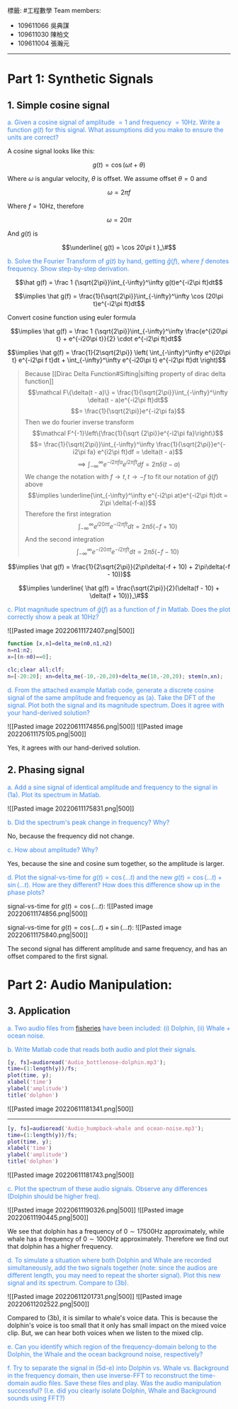 標籤: #工程數學 
Team members:
- 109611066 吳典謀
- 109611030 陳柏文
- 109611004 張瀚元

---

# Part 1: Synthetic Signals

## 1. Simple cosine signal

<font color = #3a86ff>a. Given a cosine signal of amplitude $= 1$ and frequency $= 10\text{Hz}$. Write a function $g(t)$ for this signal. What assumptions did you make to ensure the units are correct?</font>

A cosine signal looks like this:

$$g(t) = \cos (\omega t + \theta)$$

Where $\omega$ is angular velocity, $\theta$ is offset. We assume offset $\theta = 0$ and 

$$\omega = 2\pi f$$

Where $f = 10 \text{Hz}$, therefore

$$\omega = 20\pi$$

And $g(t)$ is

$$\underline{
	g(t) = \cos 20\pi t
}_\#$$

<font color = "#3a86ff">b. Solve the Fourier Transform of $g(t)$ by hand, getting $\hat g(f)$, where $f$ denotes frequency. Show step-by-step derivation.</font>

$$\hat g(f) = \frac 1 {\sqrt{2\pi}}\int_{-\infty}^\infty 
g(t)e^{-i2\pi ft}dt$$

$$\implies \hat g(f) = \frac{1}{\sqrt{2\pi}}\int_{-\infty}^\infty \cos (20\pi t)e^{-i2\pi ft}dt$$

Convert cosine function using euler formula

$$\implies \hat g(f) = \frac 1 {\sqrt{2\pi}}\int_{-\infty}^\infty
\frac{e^{i20\pi t} + e^{-i20\pi t}}{2} \cdot e^{-i2\pi ft}dt$$

$$\implies \hat g(f) = \frac{1}{2\sqrt{2\pi}}
\left(
	\int_{-\infty}^\infty e^{i20\pi t} e^{-i2\pi f t}dt + \int_{-\infty}^\infty e^{-i20\pi t} e^{-i2\pi ft}dt
\right)$$

> Because [[Dirac Delta Function#Sifting|sifting property of dirac delta function]]
> $$\mathcal F\{\delta(t - a)\} = \frac{1}{\sqrt{2\pi}}\int_{-\infty}^\infty \delta(t - a)e^{-i2\pi ft}dt$$ 
> $$= \frac{1}{\sqrt{2\pi}}e^{-i2\pi fa}$$
> Then we do fourier inverse transform
> $$\mathcal F^{-1}\left\{\frac{1}{\sqrt {2\pi}}e^{-i2\pi fa}\right\}$$
> $$= \frac{1}{\sqrt{2\pi}}\int_{-\infty}^\infty \frac{1}{\sqrt{2\pi}}e^{-i2\pi fa} e^{i2\pi ft}df = \delta(t - a)$$
> $$\implies \int_{-\infty}^\infty e^{-i2\pi fa}e^{i2\pi ft}df = 2\pi \delta(t - a)$$
> We change the notation with $f \rightarrow t, t \rightarrow -f$ to fit our notation of $\hat g(f)$ above
> $$\implies \underline{\int_{-\infty}^\infty e^{-i2\pi at}e^{-i2\pi ft}dt = 2\pi \delta(-f-a)}$$
> Therefore the first integration
> $$\int_{-\infty}^\infty e^{i20\pi t} e^{-i2\pi ft}dt = 2\pi\delta(-f + 10)$$
> And the second integration
> $$\int_{-\infty}^\infty e^{-i20\pi t} e^{-i2\pi ft}dt = 2\pi\delta(-f - 10)$$

$$\implies \hat g(f) = \frac{1}{2\sqrt{2\pi}}(2\pi\delta(-f + 10) + 2\pi\delta(-f - 10))$$

$$\implies \underline{ \hat g(f) = \frac{\sqrt{2\pi}}{2}(\delta(f - 10) + \delta(f + 10))}_\#$$

<font color = "#3a86ff">c. Plot magnitude spectrum of $\hat g(f)$ as a function of $f$ in Matlab. Does the plot correctly show a peak at $10\text{Hz}$?</font>

![[Pasted image 20220611172407.png|500]]

```matlab
function [x,n]=delta_me(n0,n1,n2)
n=n1:n2;
x=[(n-n0)==0];
```

```matlab
clc;clear all;clf; 
n=[-20:20]; xn=delta_me(-10,-20,20)+delta_me(10,-20,20); stem(n,xn);
```

<font color = "#3a86ff">d. From the attached example Matlab code, generate a discrete cosine signal of the same amplitude and frequency as (a). Take the DFT of the signal. Plot both the signal and its magnitude spectrum. Does it agree with your hand-derived solution?</font>

![[Pasted image 20220611174856.png|500]]
![[Pasted image 20220611175105.png|500]]

Yes, it agrees with our hand-derived solution.

## 2. Phasing signal

<font color = "#3a86ff">a. Add a sine signal of identical amplitude and frequency to the signal in (1a). Plot its spectrum in Matlab.</font>

![[Pasted image 20220611175831.png|500]]

<font color = "#3a86ff">b. Did the spectrum's peak change in frequency? Why?</font>

No, because the frequency did not change.

<font color = "#3a86ff">c. How about amplitude? Why?</font>

Yes, because the sine and cosine sum together, so the amplitude is larger.

<font color = "#3a86ff">d. Plot the signal-vs-time for $g(t) = \cos(\dots t)$ and the new $g(t) = \cos(\dots t) + \sin(\dots t)$. How are they different? How does this difference show up in the phase plots?</font>

signal-vs-time for $g(t) = \cos(\dots t)$:
![[Pasted image 20220611174856.png|500]]

signal-vs-time for $g(t) = \cos(\dots t) + \sin(\dots t)$:
![[Pasted image 20220611175840.png|500]]

The second signal has different amplitude and same frequency, and has an offset compared to the first signal.

# Part 2: Audio Manipulation:

## 3. Application

<font color = "#3a86ff">a. Two audio files from [fisheries](https://www.fisheries.noaa.gov/national/science-data/sounds-ocean) have been included: (i) Dolphin, (ii) Whale + ocean noise.</font>

<font color = "#3a86ff">b. Write Matlab code that reads both audio and plot their signals.</font>

```matlab
[y, fs]=audioread('Audio_bottlenose-dolphin.mp3');	
time=(1:length(y))/fs;	
plot(time, y);	
xlabel('time')
ylabel('amplitude')
title('dolphon')
```
![[Pasted image 20220611181341.png|500]]

---

```matlab
[y, fs]=audioread('Audio_humpback-whale and ocean-noise.mp3');	
time=(1:length(y))/fs;	
plot(time, y);	
xlabel('time')
ylabel('amplitude')
title('dolphon')
```

![[Pasted image 20220611181743.png|500]]

<font color = "#3a86ff">c. Plot the spectrum of these audio signals. Observe any differences (Dolphin should be higher freq).</font>

![[Pasted image 20220611190326.png|500]]
![[Pasted image 20220611190445.png|500]]

We see that dolphin has a frequency of $0\sim 17500 \text{Hz}$ approximately, while whale has a frequency of $0 \sim 1000\text{Hz}$ approximately. Therefore we find out that dolphin has a higher frequency.

<font color = "#3a86ff">d. To simulate a situation where both Dolphin and Whale are recorded simultaneously, add the two signals together (note: since the audios are different length, you may need to repeat the shorter signal). Plot this new signal and its spectrum. Compare to (3b).</font>

![[Pasted image 20220611201731.png|500]]
![[Pasted image 20220611202522.png|500]]

Compared to (3b), it is similar to whale's voice data. This is because the dolphin's voice is too small that it only has small impact on the mixed voice clip. But, we can hear both voices when we listen to the mixed clip.

<font color = "#3a86ff">e. Can you identify which region of the frequency-domain belong to the Dolphin, the Whale and the ocean background noise, respectively?</font>



<font color = "#3a86ff">f. Try to separate the signal in (5d-e) into Dolphin vs. Whale vs. Background in the frequency domain, then use inverse-FFT to reconstruct the time-domain audio files. Save these files and play. Was the audio manipulation successful? (I.e. did you clearly isolate Dolphin, Whale and Background sounds using FFT?)</font>